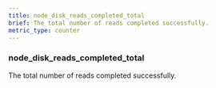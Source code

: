 ```yaml
---
title: node_disk_reads_completed_total
brief: The total number of reads completed successfully.
metric_type: counter
---
```

### node_disk_reads_completed_total

The total number of reads completed successfully.